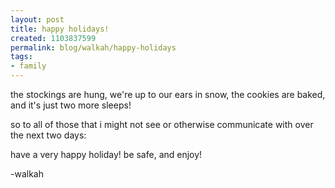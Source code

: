 ```yaml
--- 
layout: post
title: happy holidays!
created: 1103837599
permalink: blog/walkah/happy-holidays
tags: 
- family
---
```

<p>
the stockings are hung, we're up to our ears in snow, the cookies are baked, and it's just two more sleeps!
</p><p>
so to all of those that i might not see or otherwise communicate with over the next two days:
</p><p>
have a very happy holiday! be safe, and enjoy!
</p><p>
-walkah
</p>
